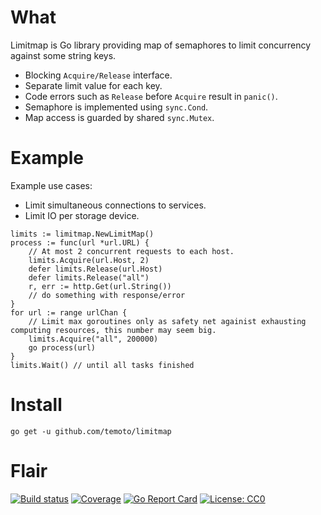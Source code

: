 # What
Limitmap is Go library providing map of semaphores to limit concurrency against some string keys.

- Blocking `Acquire/Release` interface.
- Separate limit value for each key.
- Code errors such as `Release` before `Acquire` result in `panic()`.
- Semaphore is implemented using `sync.Cond`.
- Map access is guarded by shared `sync.Mutex`.


# Example
Example use cases:
- Limit simultaneous connections to services.
- Limit IO per storage device.

```
limits := limitmap.NewLimitMap()
process := func(url *url.URL) {
	// At most 2 concurrent requests to each host.
	limits.Acquire(url.Host, 2)
	defer limits.Release(url.Host)
	defer limits.Release("all")
	r, err := http.Get(url.String())
	// do something with response/error
}
for url := range urlChan {
	// Limit max goroutines only as safety net againist exhausting computing resources, this number may seem big.
	limits.Acquire("all", 200000)
	go process(url)
}
limits.Wait() // until all tasks finished
```


# Install

`go get -u github.com/temoto/limitmap`


# Flair

[![Build status](https://travis-ci.org/temoto/limitmap.svg?branch=master)](https://travis-ci.org/temoto/limitmap)
[![Coverage](https://codecov.io/gh/temoto/limitmap/branch/master/graph/badge.svg)](https://codecov.io/gh/temoto/limitmap)
[![Go Report Card](https://goreportcard.com/badge/github.com/temoto/limitmap)](https://goreportcard.com/report/github.com/temoto/limitmap)
[![License: CC0](https://licensebuttons.net/p/zero/1.0/88x31.png)](https://creativecommons.org/publicdomain/zero/1.0/)
